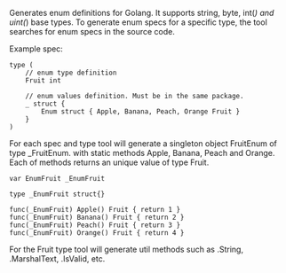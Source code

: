 Generates enum definitions for Golang. It supports string, byte, int(*) and uint(*) base types. To generate enum specs for a specific type, the tool searches for enum specs in the source code.

Example spec:

    type (
        // enum type definition
        Fruit int

        // enum values definition. Must be in the same package.
        _ struct {
            Enum struct { Apple, Banana, Peach, Orange Fruit }
        }
    )

For each spec and type tool will generate a singleton object FruitEnum of type _FruitEnum. with static methods Apple, Banana, Peach and Orange. Each of methods returns an unique value of type Fruit.

    var EnumFruit _EnumFruit

    type _EnumFruit struct{}

    func(_EnumFruit) Apple() Fruit { return 1 }
    func(_EnumFruit) Banana() Fruit { return 2 }
    func(_EnumFruit) Peach() Fruit { return 3 }
    func(_EnumFruit) Orange() Fruit { return 4 }

For the Fruit type tool will generate util methods such as .String, .MarshalText, .IsValid, etc. 